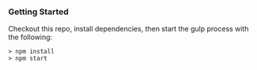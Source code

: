 
### Getting Started
Checkout this repo, install dependencies, then start the gulp process with the following:

```
> npm install
> npm start
```
